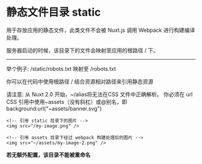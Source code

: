 # 静态文件目录 static 

用于存放应用的静态文件，此类文件不会被 Nuxt.js 调用 Webpack 进行构建编译处理。

服务器启动的时候，该目录下的文件会映射至应用的根路径 / 下。

------

举个例子: /static/robots.txt 映射至 /robots.txt

你可以在代码中使用根路径 / 结合资源相对路径来引用静态资源

请注意: 从 Nuxt 2.0 开始，~/alias将无法在CSS 文件中正确解析。
你必须在 url CSS 引用中使用~assets（没有斜杠）或@别名，即background:url("~assets/banner.svg")

```
<!-- 引用 static 目录下的图片 -->
<img src="/my-image.png" />

<!-- 引用 assets 目录下经过 webpack 构建处理后的图片 -->
<img src="~/assets/my-image-2.png" />
```

**若无额外配置，该目录不能被重命名**
